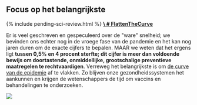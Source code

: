 ## Focus op het belangrijkste 

{% include pending-sci-review.html %}
[**\ # FlattenTheCurve**](https://twitter.com/hashtag/FlattenTheCurve?src=hashtag_click) 

Er is veel geschreven en gespeculeerd over de "ware" snelheid; we bevinden ons echter nog in de vroege fase van de pandemie en het kan nog jaren duren om de exacte cijfers te bepalen. MAAR we weten dat het ergens ligt **tussen 0,5% en 4 procent sterfte; dit cijfer is meer dan voldoende bewijs om doortastende, onmiddellijke, grootschalige preventieve maatregelen te rechtvaardigen**. Verreweg het belangrijkste is om [de 
 curve van de epidemie](https://www.economist.com/briefing/2020/02/29/covid-19-is-now-in-50-countries-and-things-will-get-worse) af te vlakken. Zo blijven onze gezondheidssystemen het aankunnen en krijgen de wetenschappers de tijd om vaccins en behandelingen te onderzoeken. 

![](/en/images/health-system-capacity.svg) 
